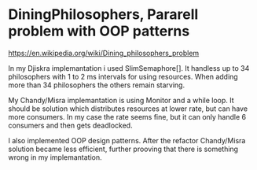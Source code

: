 # DiningPhilosophers, Pararell problem with OOP patterns
https://en.wikipedia.org/wiki/Dining_philosophers_problem

In my Djiskra implemantation i used SlimSemaphore[]. It handless up to 34 philosophers with 1 to 2 ms intervals for using resources. When adding more than 34 philosophers the others remain starving.

My Chandy/Misra implemantation is using Monitor and a while loop. It should be solution which distributes resources at lower rate, but can have more consumers. In my case the rate seems fine, but it can only handle 6 consumers and then gets deadlocked.

I also implemented OOP design patterns. After the refactor Chandy/Misra solution became less efficient, further prooving that there is something wrong in my implemantation.
